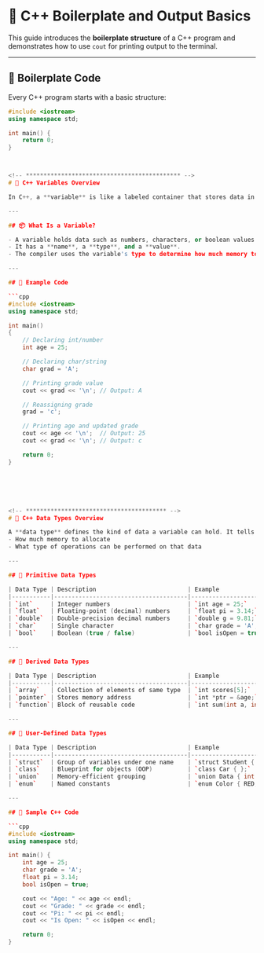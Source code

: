 # 🚀 C++ Boilerplate and Output Basics

This guide introduces the **boilerplate structure** of a C++ program and demonstrates how to use `cout` for printing output to the terminal.

---

## 🧱 Boilerplate Code

Every C++ program starts with a basic structure:

```cpp
#include <iostream>
using namespace std;

int main() {
    return 0;
}



<!-- ******************************************** -->
# 🧠 C++ Variables Overview

In C++, a **variable** is like a labeled container that stores data in your computer's memory. It allows you to store, retrieve, and manipulate values during the execution of a program.

---

## 📦 What Is a Variable?

- A variable holds data such as numbers, characters, or boolean values.
- It has a **name**, a **type**, and a **value**.
- The compiler uses the variable's type to determine how much memory to allocate and what operations are allowed.

---

## 🧪 Example Code

```cpp
#include <iostream>
using namespace std;

int main()
{
    // Declaring int/number
    int age = 25;

    // Declaring char/string
    char grad = 'A';

    // Printing grade value
    cout << grad << '\n'; // Output: A

    // Reassigning grade
    grad = 'c';

    // Printing age and updated grade
    cout << age << '\n';  // Output: 25
    cout << grad << '\n'; // Output: c

    return 0;
}






<!-- **************************************** -->
# 📘 C++ Data Types Overview

A **data type** defines the kind of data a variable can hold. It tells the compiler:
- How much memory to allocate
- What type of operations can be performed on that data

---

## 🔢 Primitive Data Types

| Data Type | Description                          | Example               |
|-----------|--------------------------------------|-----------------------|
| `int`     | Integer numbers                      | `int age = 25;`       |
| `float`   | Floating-point (decimal) numbers     | `float pi = 3.14;`    |
| `double`  | Double-precision decimal numbers     | `double g = 9.81;`    |
| `char`    | Single character                     | `char grade = 'A';`   |
| `bool`    | Boolean (true / false)               | `bool isOpen = true;` |

---

## 🧵 Derived Data Types

| Data Type | Description                          | Example                   |
|-----------|--------------------------------------|---------------------------|
| `array`   | Collection of elements of same type  | `int scores[5];`          |
| `pointer` | Stores memory address                | `int *ptr = &age;`        |
| `function`| Block of reusable code               | `int sum(int a, int b);`  |

---

## 🧱 User-Defined Data Types

| Data Type | Description                          | Example                                 |
|-----------|--------------------------------------|-----------------------------------------|
| `struct`  | Group of variables under one name    | `struct Student { int id; };`           |
| `class`   | Blueprint for objects (OOP)          | `class Car { };`                        |
| `union`   | Memory-efficient grouping            | `union Data { int i; float f; };`       |
| `enum`    | Named constants                      | `enum Color { RED, GREEN };`            |

---

## 🧪 Sample C++ Code

```cpp
#include <iostream>
using namespace std;

int main() {
    int age = 25;
    char grade = 'A';
    float pi = 3.14;
    bool isOpen = true;

    cout << "Age: " << age << endl;
    cout << "Grade: " << grade << endl;
    cout << "Pi: " << pi << endl;
    cout << "Is Open: " << isOpen << endl;

    return 0;
}
